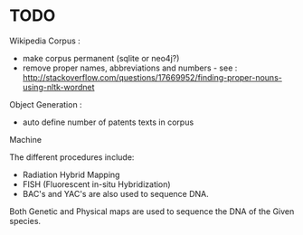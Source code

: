 # TODO 

Wikipedia Corpus :

* make corpus permanent (sqlite or neo4j?)
* remove proper names, abbreviations and numbers - see : http://stackoverflow.com/questions/17669952/finding-proper-nouns-using-nltk-wordnet

Object Generation :
* auto define number of patents texts in corpus

Machine

The different procedures include:
* Radiation Hybrid Mapping
* FISH (Fluorescent in-situ Hybridization)
* BAC's and YAC's are also used to sequence DNA. 

Both Genetic and Physical maps are used to sequence the DNA of the Given species.
